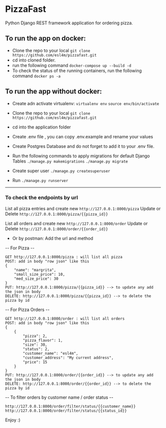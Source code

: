 # PizzaFast
Python Django REST framework application for ordering pizza.


## To run the app on docker:
- Clone the repo to your local `git clone https://github.com/esl4m/pizzafast.git`
- cd into cloned folder.
- run the following command `docker-compose up --build -d`
- To check the status of the running containers, run the following command `docker ps -a`


## To run the app without docker:
- Create adn activate virtualenv: 
`virtualenv env`
`source env/bin/activate`

- Clone the repo to your local `git clone https://github.com/esl4m/pizzafast.git`

- cd into the application folder

- Create .env file , you can copy .env.example and rename your values

- Create Postgres Database and do not forget to add it to your .env file.

- Run the following commands to apply migrations for default Django Tables
`./manage.py makemigrations`
`./manage.py migrate`

- Create super user `./manage.py createsuperuser`

- Run `./manage.py runserver`

---

### To check the endpoints by url
List all pizza entries and create new `http://127.0.0.1:8000/pizza`
Update or Delete `http://127.0.0.1:8000/pizza/{{pizza_id}}`

List all orders and create new `http://127.0.0.1:8000/order`
Update or Delete `http://127.0.0.1:8000/order/{{order_id}}`

- Or by postman: Add the url and method

-- For Pizza --
```
GET http://127.0.0.1:8000/pizza : will list all pizza
POST: add in body "row json" like this
{
    "name": "margrita",
    "small_size_price": 10,
    "med_size_price": 30
}
PUT: http://127.0.0.1:8000/pizza/{{pizza_id}} --> to update any add the json in body
DELETE: http://127.0.0.1:8000/pizza/{{pizza_id}} --> to delete the pizza by id
```

-- For Pizza Orders --
```
GET http://127.0.0.1:8000/order : will list all orders
POST: add in body "row json" like this
{
    {
        "pizza": 2,
        "pizza_flavor": 1,
        "size": 30,
        "status": 2,
        "customer_name": "esl4m",
        "customer_address": "My current address",
        "price": 15
    }
}
PUT: http://127.0.0.1:8000/order/{{order_id}} --> to update any add the json in body
DELETE: http://127.0.0.1:8000/order/{{order_id}} --> to delete the pizza by id
```

-- To filter orders by customer name / order status --
```
http://127.0.0.1:8000/order/filter/status/{{customer_name}}
http://127.0.0.1:8000/order/filter/status/{{status_id}}

```

Enjoy :)
